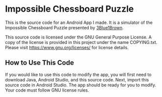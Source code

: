# Impossible Chessboard Puzzle
This is the source code for an Android App I made. It is a simulator of the Impossible Chessboard Puzzle presented by [3Blue1Brown](https://www.youtube.com/watch?v=wTJI_WuZSwE).

This source code is licensed under the GNU General Purpose License. A copy of the license is provided in this project under the name COPYING.txt. Please visit https://www.gnu.org/licenses/ for license details.

## How to Use This Code
If you would like to use this code to modify the app, you will first need to download Java, Android Studio, and this source code. Next, import this source code in Android Studio. The app should be ready for you to modify. Your code must follow GNU license rules.
